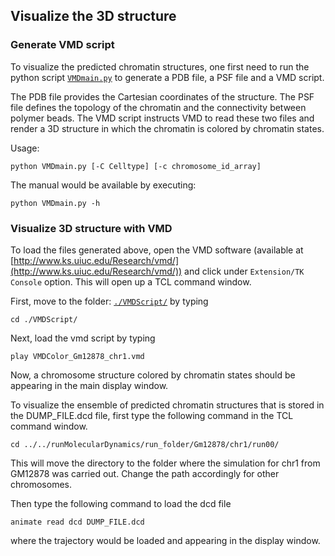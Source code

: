 ## Visualize the 3D structure

### Generate VMD script

To visualize the predicted chromatin structures, one first need to run the python script [`VMDmain.py`](./VMDmain.py) to generate a PDB file, a PSF file and a VMD script. 

The PDB file provides the Cartesian coordinates of the structure. The PSF file defines the topology of the chromatin and the connectivity between polymer beads. The VMD script instructs VMD to read these two files and render a 3D structure in which the chromatin is colored by chromatin states.

Usage:
```
python VMDmain.py [-C Celltype] [-c chromosome_id_array]
```
The manual would be available by executing:  
```
python VMDmain.py -h
```

### Visualize 3D structure with VMD

To load the files generated above, open the VMD software (available at [http://www.ks.uiuc.edu/Research/vmd/](http://www.ks.uiuc.edu/Research/vmd/)) and click under `Extension/TK Console` option. This will open up a TCL command window. 

First, move to the folder: [`./VMDScript/`](./VMDScript/) by typing
```
cd ./VMDScript/
```
Next, load the vmd script by typing
```
play VMDColor_Gm12878_chr1.vmd
```
Now, a chromosome structure colored by chromatin states should be appearing in the main display window. 

To visualize the ensemble of predicted chromatin structures that is stored in the DUMP_FILE.dcd file, first type the following command in the TCL command window.
```
cd ../../runMolecularDynamics/run_folder/Gm12878/chr1/run00/
```
This will move the directory to the folder where the simulation for chr1 from GM12878 was carried out. Change the path accordingly for other chromosomes. 

Then type the following command to load the dcd file
```
animate read dcd DUMP_FILE.dcd 
```
where the trajectory would be loaded and appearing in the display window.
